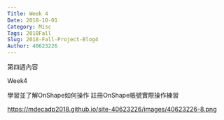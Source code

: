 ```yaml
---
Title: Week 4
Date: 2018-10-01
Category: Misc
Tags: 2018Fall
Slug: 2018-Fall-Project-Blog4
Author: 40623226
---
```


第四週內容

<!-- PELICAN_END_SUMMARY -->

Week4

學習並了解OnShape如何操作
註冊OnShape帳號實際操作練習

https://mdecadp2018.github.io/site-40623226/images/40623226-8.png